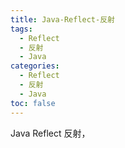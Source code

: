 ```yaml
---
title: Java-Reflect-反射
tags: 
  - Reflect
  - 反射
  - Java
categories:
  - Reflect
  - 反射
  - Java
toc: false
---
```


Java Reflect 反射，